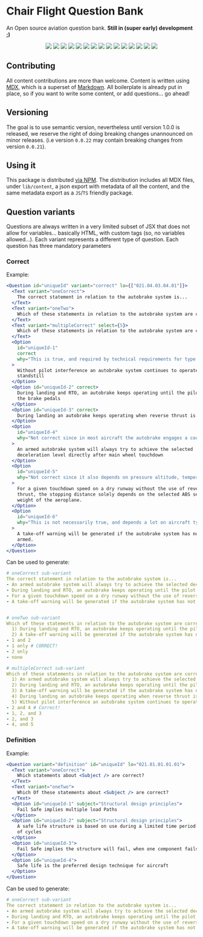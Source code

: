 # Chair Flight Question Bank

An Open source aviation question bank. **Still in (super early) development ;)**

<p align="center">
  <img src="https://img.shields.io/badge/coverage%20010-0%2F507%200%25-red" />
  <img src="https://img.shields.io/badge/coverage%20021-72%2F662%2011%25-red" />
  <img src="https://img.shields.io/badge/coverage%20022-13%2F471%203%25-red" />
  <img src="https://img.shields.io/badge/coverage%20031-0%2F86%200%25-red" />
  <img src="https://img.shields.io/badge/coverage%20032-0%2F243%200%25-red" />
  <img src="https://img.shields.io/badge/coverage%20033-0%2F118%200%25-red" />
  <img src="https://img.shields.io/badge/coverage%20034-0%2F85%200%25-red" />
  <img src="https://img.shields.io/badge/coverage%20040-0%2F363%200%25-red" />
  <img src="https://img.shields.io/badge/coverage%20050-0%2F465%200%25-red" />
  <img src="https://img.shields.io/badge/coverage%20061-11%2F119%209%25-red" />
  <img src="https://img.shields.io/badge/coverage%20062-44%2F328%2013%25-red" />
  <img src="https://img.shields.io/badge/coverage%20071-0%2F388%200%25-red" />
  <img src="https://img.shields.io/badge/coverage%20081-2%2F498%200%25-red" />
  <img src="https://img.shields.io/badge/coverage%20082-0%2F204%200%25-red" />
  <img src="https://img.shields.io/badge/coverage%20090-0%2F79%200%25-red" />
</p>

## Contributing

All content contributions are more than welcome. Content is written using
[MDX](https://mdxjs.com/), which is a superset of
[Markdown](https://en.wikipedia.org/wiki/Markdown). All boilerplate is already
put in place, so if you want to write some content, or add questions... go
ahead!

## Versioning

The goal is to use semantic version, nevertheless until version 1.0.0 is
released, we reserve the right of doing breaking changes unannounced on minor
releases. (i.e version `0.0.22` may contain breaking changes from version
`0.0.21`).

## Using it

This package is distributed
[via NPM](https://www.npmjs.com/package/chair-flight-question-bank). The
distribution includes all MDX files, under `lib/content`, a json export with
metadata of all the content, and the same metadata export as a `JS`/`TS`
friendly package.

## Question variants

Questions are always written in a very limited subset of JSX that does not allow
for variables... basically HTML, with custom tags (so, no variables allowed...).
Each variant represents a different type of question. Each question has three
mandatory parameters

### Correct

Example:

```jsx
<Question id="uniqueId" variant="correct" lo={["021.04.03.04.01"]}>
  <Text variant="oneCorrect">
    The correct statement in relation to the autobrake system is...
  </Text>
  <Text variant="oneTwo">
    Which of these statements in relation to the autobrake system are correct?
  </Text>
  <Text variant="multipleCorrect" select={5}>
    Which of these statements in relation to the autobrake system are correct?
  </Text>
  <Option
    id="uniqueId-1"
    correct
    why="This is true, and required by technical requirements for type certification."
  >
    Without pilot interference an autobrake system continues to operate until
    standstill
  </Option>
  <Option id="uniqueId-2" correct>
    During landing and RTO, an autobrake keeps operating until the pilot presses
    the brake pedals
  </Option>
  <Option id="uniqueId-3" correct>
    During landing an autobrake keeps operating when reverse thrust is selected
  </Option>
  <Option
    id="uniqueId-4"
    why="Not correct since in most aircraft the autobrake engages a couple of seconds after touch down"
  >
    An armed autobrake system will always try to achieve the selected
    deceleration level directly after main wheel touchdown
  </Option>
  <Option
    id="uniqueId-5"
    why="Not correct since it also depends on pressure altitude, temperature, and a myriad of other factors"
  >
    For a given touchdown speed on a dry runway without the use of reverse
    thrust, the stopping distance solely depends on the selected ABS setting and
    weight of the aeroplane.
  </Option>
  <Option
    id="uniqueId-6"
    why="This is not necessarily true, and depends a lot on aircraft type."
  >
    A take-off warning will be generated if the autobrake system has not been
    armed.
  </Option>
</Question>
```

Can be used to generate:

```yml
# oneCorrect sub-variant
The correct statement in relation to the autobrake system is...
- An armed autobrake system will always try to achieve the selected deceleration level directly after main wheel touchdown
- During landing and RTO, an autobrake keeps operating until the pilot presses the brake pedals # CORRECT!
- For a given touchdown speed on a dry runway without the use of reverse thrust, the stopping distance solely depends on the selected ABS setting and weight of the aeroplane.
- A take-off warning will be generated if the autobrake system has not been armed.


# oneTwo sub-variant
Which of these statements in relation to the autobrake system are correct?
  1) During landing and RTO, an autobrake keeps operating until the pilot presses the brake pedals
  2) A take-off warning will be generated if the autobrake system has not been armed.
- 1 and 2
- 1 only # CORRECT!
- 2 only
- none

# multipleCorrect sub-variant
Which of these statements in relation to the autobrake system are correct?
  1) An armed autobrake system will always try to achieve the selected deceleration level directly after main wheel touchdown
  2) During landing and RTO, an autobrake keeps operating until the pilot presses the brake pedals
  3) A take-off warning will be generated if the autobrake system has not been armed.
  4) During landing an autobrake keeps operating when reverse thrust is selected
  5) Without pilot interference an autobrake system continues to operate until standstill
- 2 and 4 # Correct!
- 1, 2, and 3
- 2, and 3
- 4, and 5
```

### Definition

Example:

```jsx
<Question variant="definition" id="uniqueId" lo="021.01.01.01.01">
  <Text variant="oneCorrect">
    Which statements about <Subject /> are correct?
  </Text>
  <Text variant="oneTwo">
    Which Of these statements about <Subject /> are correct?
  </Text>
  <Option id="uniqueId-1" subject="Structural design principles">
    Fail Safe implies multiple load Paths
  </Option>
  <Option id="uniqueId-2" subject="Structural design principles">
    A safe life structure is based on use during a limited time period or number
    of cycles
  </Option>
  <Option id="uniqueId-3">
    Fail Safe implies the structure will fail, when one component fails
  </Option>
  <Option id="uniqueId-4">
    Safe life is the preferred design technique for aircraft
  </Option>
</Question>
```

Can be used to generate:

```yml
# oneCorrect sub-variant
The correct statement in relation to the autobrake system is...
- An armed autobrake system will always try to achieve the selected deceleration level directly after main wheel touchdown
- During landing and RTO, an autobrake keeps operating until the pilot presses the brake pedals # CORRECT!
- For a given touchdown speed on a dry runway without the use of reverse thrust, the stopping distance solely depends on the selected ABS setting and weight of the aeroplane.
- A take-off warning will be generated if the autobrake system has not been armed.
```
